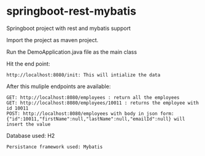 # springboot-rest-mybatis
Springboot project with rest and mybatis support

Import the project as maven project.

Run the DemoApplication.java file as the main class

Hit the end point: 
	
	http://localhost:8080/init: This will intialize the data
 
After this muliple endpoints are available:

	GET: http://localhost:8080/employees : return all the employees
	GET: http://localhost:8080/employees/10011 : returns the employee with id 10011
	POST: http://localhost:8080/employees with body in json form: {"id":10011,"firstName":null,"lastName":null,"emailId":null} will insert the value

Database used: H2

	Persistance framework used: Mybatis
